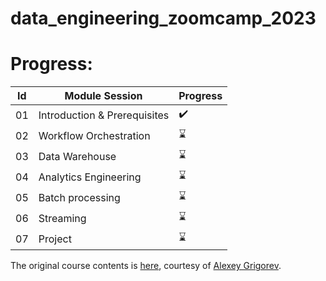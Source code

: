 # data_engineering_zoomcamp_2023

# Progress:
| Id | Module Session                                | Progress |
|----|-----------------------------------------------|----------|
|01  | Introduction & Prerequisites    | ✔️     |
|02  | Workflow Orchestration          | ⌛     |
|03  | Data Warehouse                  | ⌛     |
|04  | Analytics Engineering           | ⌛     |
|05  | Batch processing                | ⌛     |
|06  | Streaming                       | ⌛     |
|07  | Project                         | ⌛     |


The original course contents is [here](https://github.com/DataTalksClub/data-engineering-zoomcamp), courtesy of [Alexey Grigorev](https://github.com/alexeygrigorev).
